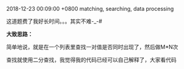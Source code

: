 2018-12-23 00:09:00 +0800
matching, searching, data processing

这道题费了我好长时间。。。其实不难-_-#

**大致思路：**

简单地说，就是在一个列表里查找一对值是否同时出现了，然后做M*N次

查找就使用二分查找，我觉得我的代码已经可以自己解释了，大家看代码
